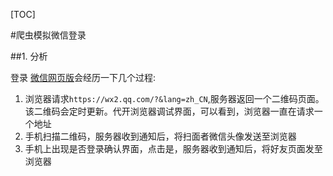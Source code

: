 [TOC]


#爬虫模拟微信登录

##1. 分析

登录 [微信网页版](https://wx2.qq.com/?&lang=zh_CN)会经历一下几个过程:

1. 浏览器请求`https://wx2.qq.com/?&lang=zh_CN`,服务器返回一个二维码页面。该二维码会定时更新。代开浏览器调试界面，可以看到，浏览器一直在请求一个地址
2.  手机扫描二维码，服务器收到通知后，将扫面者微信头像发送至浏览器
3.  手机上出现是否登录确认界面，点击是，服务器收到通知后，将好友页面发至浏览器



